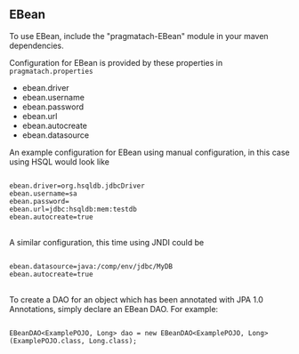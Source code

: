 EBean
------------------------

To use EBean, include the "pragmatach-EBean" module in your maven dependencies.

Configuration for EBean is provided by these properties in `pragmatach.properties`

* ebean.driver
* ebean.username
* ebean.password
* ebean.url
* ebean.autocreate
* ebean.datasource

An example configuration for EBean using manual configuration, in this case using HSQL would look like

<pre>
<code>
ebean.driver=org.hsqldb.jdbcDriver
ebean.username=sa
ebean.password=
ebean.url=jdbc:hsqldb:mem:testdb
ebean.autocreate=true
</code>
</pre>

A similar configuration, this time using JNDI could be

<pre>
<code>
ebean.datasource=java:/comp/env/jdbc/MyDB
ebean.autocreate=true
</code>
</pre>

To create a DAO for an object which has been annotated with JPA 1.0 Annotations, simply declare an EBean DAO.  For example:

<pre>
<code>
EBeanDAO&lt;ExamplePOJO, Long&gt; dao = new EBeanDAO&lt;ExamplePOJO, Long&gt;(ExamplePOJO.class, Long.class);
</code>
</pre>